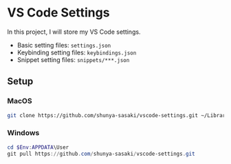 # VS Code Settings

In this project, I will store my VS Code settings.

- Basic setting files: `settings.json`
- Keybinding setting files: `keybindings.json`
- Snippet setting files: `snippets/***.json`

## Setup

### MacOS

```sh
git clone https://github.com/shunya-sasaki/vscode-settings.git ~/Library/Application\ Support/Code/User
```

### Windows

```ps1
cd $Env:APPDATA\User
git pull https://github.com/shunya-sasaki/vscode-settings.git
```
